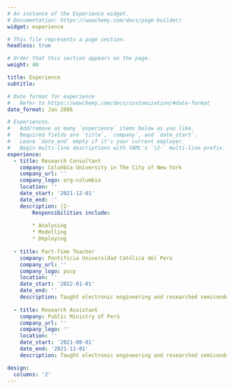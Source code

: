 ```yaml
---
# An instance of the Experience widget.
# Documentation: https://wowchemy.com/docs/page-builder/
widget: experience

# This file represents a page section.
headless: true

# Order that this section appears on the page.
weight: 40

title: Experience
subtitle:

# Date format for experience
#   Refer to https://wowchemy.com/docs/customization/#date-format
date_format: Jan 2006

# Experiences.
#   Add/remove as many `experience` items below as you like.
#   Required fields are `title`, `company`, and `date_start`.
#   Leave `date_end` empty if it's your current employer.
#   Begin multi-line descriptions with YAML's `|2-` multi-line prefix.
experience:
  - title: Research Consultant
    company: Columbia University in The City of New York
    company_url: ''
    company_logo: org-columbia
    location: ''
    date_start: '2021-12-01'
    date_end: ''
    description: |2-
        Responsibilities include:
        
        * Analysing
        * Modelling
        * Deploying
        
  - title: Part-Time Teacher
    company: Pontificia Universidad Católica del Perú 
    company_url: ''
    company_logo: pucp
    location: ''
    date_start: '2022-01-01'
    date_end: ''
    description: Taught electronic engineering and researched semiconductor physics.
    
  - title: Research Assistant
    company: Public Ministry of Perú 
    company_url: ''
    company_logo: ''
    location: ''
    date_start: '2021-08-01'
    date_end: '2021-12-01'
    description: Taught electronic engineering and researched semiconductor physics.

design:
  columns: '2'
---
```

